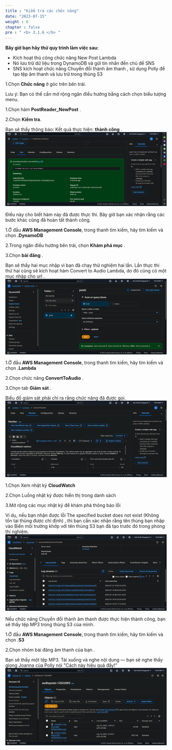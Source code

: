```yaml
---
title : "Kiểm tra các chức năng"
date: "2023-07-15" 
weight : 6 
chapter : false
pre : " <b> 3.1.6 </b> "
---
```


**Bây giờ bạn hãy thử quy trình làm việc sau:**

- Kích hoạt thủ công chức năng New Post Lambda
- Nó lưu trữ dữ liệu trong DynamoDB và gửi tin nhắn đến chủ đề SNS
- SNS kích hoạt chức năng Chuyển đổi thành âm thanh , sử dụng Polly để tạo tệp âm thanh và lưu trữ trong thùng S3

1.Chọn **Chức năng** ở góc trên bên trái.

Lưu ý: Bạn có thể cần mở rộng ngăn điều hướng bằng cách chọn biểu tượng menu.

1.Chọn hàm **PostReader_NewPost** .

2.Chọn **Kiểm tra**.

Bạn sẽ thấy thông báo: Kết quả thực hiện: **thành công** .
![FWD](/images/lambda6.png)

Điều này cho biết hàm này đã được thực thi. Bây giờ bạn xác nhận rằng các bước khác cũng đã hoàn tất thành công.

1.Ở đầu **AWS Management Console**, trong thanh tìm kiếm, hãy tìm kiếm và chọn **.DynamoDB**

2.Trong ngăn điều hướng bên trái, chọn **Khám phá mục** .

3.Chọn **bài đăng** .

Bạn sẽ thấy hai mục nhập vì bạn đã chạy thử nghiệm hai lần. Lần thực thi thứ hai cũng sẽ kích hoạt hàm Convert to Audio Lambda, do đó cũng có một mục nhập cho url .
![FWD](/images/lambda7.png)

1.Ở đầu **AWS Management Console**, trong thanh tìm kiếm, hãy tìm kiếm và chọn **.Lambda**

2.Chọn chức năng **ConvertToAudio** .

3.Chọn tab **Giám sát** .

Biểu đồ giám sát phải chỉ ra rằng chức năng đã được gọi.
![FWD](/images/lambda8.png)

1.Chọn Xem nhật ký **CloudWatch**

2.Chọn Luồng nhật ký được hiển thị trong danh sách

3.Mở rộng các mục nhật ký để khám phá thông báo lỗi

Ví dụ, nếu bạn nhận được lỗi The specified bucket does not exist (Không tồn tại thùng được chỉ định) , thì bạn cần xác nhận rằng tên thùng bạn nhập vào Biến môi trường khớp với tên thùng S3 bạn đã tạo trước đó trong phòng thí nghiệm.
![FWD](/images/lambda9.png)

Nếu chức năng Chuyển đổi thành âm thanh được thực hiện thành công, bạn sẽ thấy tệp MP3 trong thùng S3 của mình.

1.Ở đầu **AWS Management Console**, trong thanh tìm kiếm, hãy tìm kiếm và chọn .**S3**

2.Chọn nhóm bài đăng âm thanh của bạn .

Bạn sẽ thấy một tệp MP3. Tải xuống và nghe nội dung — bạn sẽ nghe thấy giọng Joanna của Polly nói "Cách này hiệu quả đấy!"
![FWD](/images/lambda10.png)

